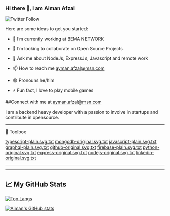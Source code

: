 ### Hi there 👋, I am Aiman Afzal
![Twitter Follow](https://img.shields.io/twitter/follow/RealRealAiman?style=social) 

Here are some ideas to get you started:

- 🔭 I’m currently working at BEMA NETWORK

- 👯 I’m looking to collaborate on Open Source Projects

- 💬 Ask me about NodeJs, ExpressJs, Javascript and remote work
- 📫 How to reach me ayman.afzal@msn.com
- 😄 Pronouns he/him
- ⚡ Fun fact, I love to play mobile games

##Connect with me at ayman.afzal@msn.com

I am a backend heavy developer with a passion to involve in startups and contribute in opensource.

---
🧰 Toolbox

[typescript-plain.svg.txt](https://github.com/aimanafzal/typescript-plain-2.svg)
[mongodb-original.svg.txt](https://github.com/aimanafzal/mongodb-original-2.svg)
[javascript-plain.svg.txt](https://github.com/aimanafzal/javascript-plain-2.svg)
[graphql-plain.svg.txt](https://github.com/aimanafzal/graphql-plain-2.svg)
[github-original.svg.txt](https://github.com/aimanafzal/github-original-2.svg)
[firebase-plain.svg.txt](https://github.com/aimanafzal/firebase-plain-2.svg)
[python-original.svg.txt](https://github.com/aimanafzal/python-original.svg)
[express-original.svg.txt](https://github.com/aimanafzal/express-original-2.svg)
[nodejs-original.svg.txt](https://github.com/aimanafzal/nodejs-original-2.svg)
[linkedin-original.svg.txt](https://github.com/aimanafzal/linkedin-original-2.svg)


---

---

## &#x1f4c8; My GitHub Stats

[![Top Langs](https://github-readme-stats.vercel.app/api/top-langs/?username=aimanafzal&hide=java,html,css&theme=radical)](https://github.com/anuraghazra/github-readme-stats)

[![Aiman's GitHub stats](https://github-readme-stats.vercel.app/api?username=aimanafzal&theme=radical)](https://github.com/anuraghazra/github-readme-stats)

<!--
- 🤔 I’m looking for help with ...
- 🌱 I’m currently learning ...
